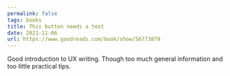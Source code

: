 ```yaml
---
permalink: false
tags: books
title: This button needs a text
date: 2021-11-06
url: https://www.goodreads.com/book/show/56773879
---
```

Good introduction to UX writing. Though too much general information and too little practical tips.
